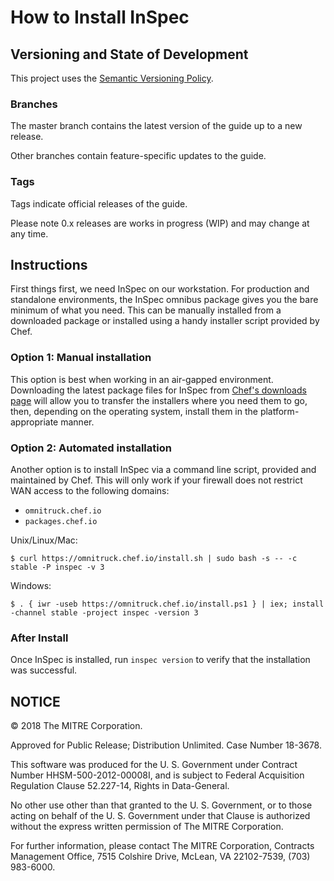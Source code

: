 # How to Install InSpec

## Versioning and State of Development

This project uses the [Semantic Versioning Policy](https://semver.org/).

### Branches

The master branch contains the latest version of the guide up to a new release.

Other branches contain feature-specific updates to the guide.

### Tags

Tags indicate official releases of the guide.

Please note 0.x releases are works in progress (WIP) and may change at any time.

## Instructions

First things first, we need InSpec on our workstation. For production and standalone environments, the InSpec omnibus package gives you the bare minimum of what you need. This can be manually installed from a downloaded package or installed using a handy installer script provided by Chef.

### Option 1: Manual installation

This option is best when working in an air-gapped environment. Downloading the latest package files for InSpec from [Chef's downloads page](https://downloads.chef.io/inspec) will allow you to transfer the installers where you need them to go, then, depending on the operating system, install them in the platform-appropriate manner.

### Option 2: Automated installation

Another option is to install InSpec via a command line script, provided and maintained by Chef. This will only work if your firewall does not restrict WAN access to the following domains:

- `omnitruck.chef.io`
- `packages.chef.io`

Unix/Linux/Mac:

```
$ curl https://omnitruck.chef.io/install.sh | sudo bash -s -- -c stable -P inspec -v 3
```

Windows:

```
$ . { iwr -useb https://omnitruck.chef.io/install.ps1 } | iex; install -channel stable -project inspec -version 3
```

### After Install

Once InSpec is installed, run `inspec version` to verify that the installation was successful.

## NOTICE

© 2018 The MITRE Corporation.

Approved for Public Release; Distribution Unlimited. Case Number 18-3678.

This software was produced for the U. S. Government under Contract Number HHSM-500-2012-00008I, and is subject to Federal Acquisition Regulation Clause 52.227-14, Rights in Data-General.

No other use other than that granted to the U. S. Government, or to those acting on behalf of the U. S. Government under that Clause is authorized without the express written permission of The MITRE Corporation.

For further information, please contact The MITRE Corporation, Contracts Management Office, 7515 Colshire Drive, McLean, VA  22102-7539, (703) 983-6000.
